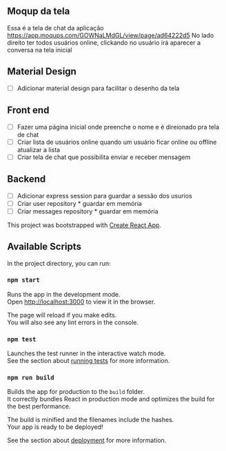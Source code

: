 ## Moqup da tela
Essa é a tela de chat da aplicação
https://app.moqups.com/GOWNaLMdGL/view/page/ad64222d5
No lado direito ter todos usuários online, clickando no usuário irá aparecer a conversa na tela inicial

## Material Design
- [ ] Adicionar material design para facilitar o desenho da tela

## Front end
- [ ] Fazer uma página inicial onde preenche o nome e é direionado pra tela de chat
- [ ] Criar lista de usuários online quando um usuário ficar online ou offline atualizar a lista
- [ ] Criar tela de chat que possibilita enviar e receber mensagem

## Backend
- [ ] Adicionar express session para guardar a sessão dos usurios
- [ ] Criar user repository * guardar em memória
- [ ] Criar messages repository * guardar em memória

This project was bootstrapped with [Create React App](https://github.com/facebook/create-react-app).

## Available Scripts

In the project directory, you can run:

### `npm start`

Runs the app in the development mode.<br />
Open [http://localhost:3000](http://localhost:3000) to view it in the browser.

The page will reload if you make edits.<br />
You will also see any lint errors in the console.

### `npm test`

Launches the test runner in the interactive watch mode.<br />
See the section about [running tests](https://facebook.github.io/create-react-app/docs/running-tests) for more information.

### `npm run build`

Builds the app for production to the `build` folder.<br />
It correctly bundles React in production mode and optimizes the build for the best performance.

The build is minified and the filenames include the hashes.<br />
Your app is ready to be deployed!

See the section about [deployment](https://facebook.github.io/create-react-app/docs/deployment) for more information.
